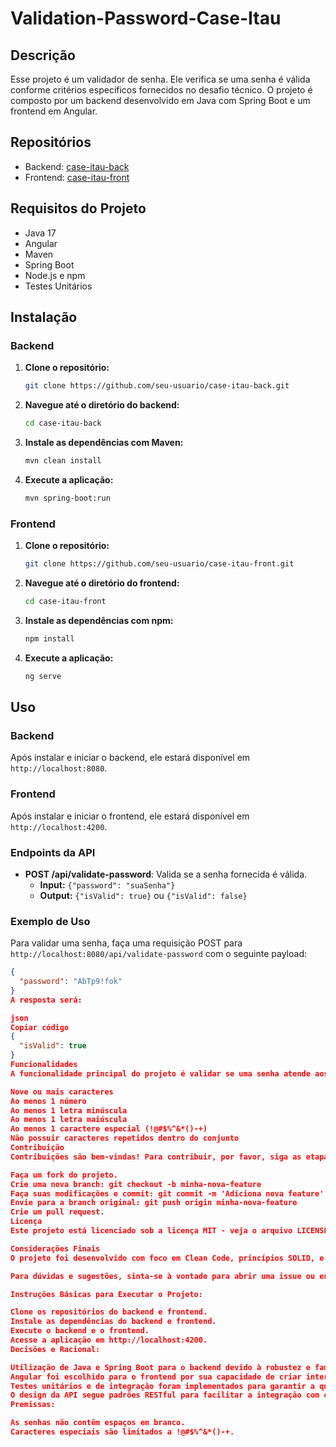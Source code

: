 # Validation-Password-Case-Itau

## Descrição
Esse projeto é um validador de senha. Ele verifica se uma senha é válida conforme critérios específicos fornecidos no desafio técnico. O projeto é composto por um backend desenvolvido em Java com Spring Boot e um frontend em Angular.

## Repositórios
- Backend: [case-itau-back](https://github.com/seu-usuario/case-itau-back)
- Frontend: [case-itau-front](https://github.com/seu-usuario/case-itau-front)

## Requisitos do Projeto
- Java 17
- Angular
- Maven
- Spring Boot
- Node.js e npm
- Testes Unitários

## Instalação
### Backend
1. **Clone o repositório:**
    ```sh
    git clone https://github.com/seu-usuario/case-itau-back.git
    ```
2. **Navegue até o diretório do backend:**
    ```sh
    cd case-itau-back
    ```
3. **Instale as dependências com Maven:**
    ```sh
    mvn clean install
    ```
4. **Execute a aplicação:**
    ```sh
    mvn spring-boot:run
    ```

### Frontend
1. **Clone o repositório:**
    ```sh
    git clone https://github.com/seu-usuario/case-itau-front.git
    ```
2. **Navegue até o diretório do frontend:**
    ```sh
    cd case-itau-front
    ```
3. **Instale as dependências com npm:**
    ```sh
    npm install
    ```
4. **Execute a aplicação:**
    ```sh
    ng serve
    ```

## Uso
### Backend
Após instalar e iniciar o backend, ele estará disponível em `http://localhost:8080`.

### Frontend
Após instalar e iniciar o frontend, ele estará disponível em `http://localhost:4200`.

### Endpoints da API
- **POST /api/validate-password**: Valida se a senha fornecida é válida.
  - **Input:** `{"password": "suaSenha"}`
  - **Output:** `{"isValid": true}` ou `{"isValid": false}`

### Exemplo de Uso
Para validar uma senha, faça uma requisição POST para `http://localhost:8080/api/validate-password` com o seguinte payload:
```json
{
  "password": "AbTp9!fok"
}
A resposta será:

json
Copiar código
{
  "isValid": true
}
Funcionalidades
A funcionalidade principal do projeto é validar se uma senha atende aos seguintes critérios:

Nove ou mais caracteres
Ao menos 1 número
Ao menos 1 letra minúscula
Ao menos 1 letra maiúscula
Ao menos 1 caractere especial (!@#$%^&*()-+)
Não possuir caracteres repetidos dentro do conjunto
Contribuição
Contribuições são bem-vindas! Para contribuir, por favor, siga as etapas abaixo:

Faça um fork do projeto.
Crie uma nova branch: git checkout -b minha-nova-feature
Faça suas modificações e commit: git commit -m 'Adiciona nova feature'
Envie para a branch original: git push origin minha-nova-feature
Crie um pull request.
Licença
Este projeto está licenciado sob a licença MIT - veja o arquivo LICENSE para mais detalhes.

Considerações Finais
O projeto foi desenvolvido com foco em Clean Code, princípios SOLID, e boas práticas de desenvolvimento. As decisões de design foram tomadas para garantir a extensibilidade e manutenibilidade do código.

Para dúvidas e sugestões, sinta-se à vontade para abrir uma issue ou entrar em contato.

Instruções Básicas para Executar o Projeto:

Clone os repositórios do backend e frontend.
Instale as dependências do backend e frontend.
Execute o backend e o frontend.
Acesse a aplicação em http://localhost:4200.
Decisões e Racional:

Utilização de Java e Spring Boot para o backend devido à robustez e familiaridade com a linguagem.
Angular foi escolhido para o frontend por sua capacidade de criar interfaces dinâmicas e reativas.
Testes unitários e de integração foram implementados para garantir a qualidade do código.
O design da API segue padrões RESTful para facilitar a integração com outros sistemas.
Premissas:

As senhas não contêm espaços em branco.
Caracteres especiais são limitados a !@#$%^&*()-+.
